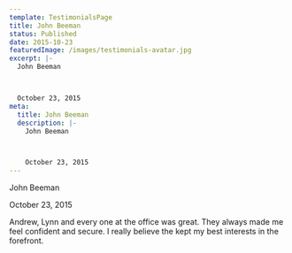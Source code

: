 ```yaml
---
template: TestimonialsPage
title: John Beeman
status: Published
date: 2015-10-23
featuredImage: /images/testimonials-avatar.jpg
excerpt: |-
  John Beeman



  October 23, 2015
meta:
  title: John Beeman
  description: |-
    John Beeman



    October 23, 2015
---
```

<!--StartFragment-->

John Beeman



October 23, 2015





Andrew, Lynn and every one at the office was great. They always made me feel confident and secure. I really believe the kept my best interests in the forefront.

<!--EndFragment-->